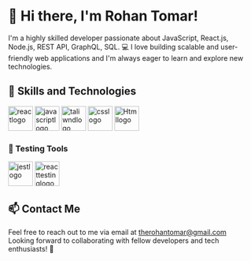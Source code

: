 # 👋 Hi there, I'm Rohan Tomar!

I'm a highly skilled developer passionate about JavaScript, React.js, Node.js, REST API, GraphQL, SQL. 💻 I love building scalable and user-friendly web applications and I'm always eager to learn and explore new technologies.

## 💪 Skills and Technologies
<div style={display:flex;gap:10;justifyContent:space-between}>
<img src="https://res.cloudinary.com/rohanss/image/upload/v1696663492/react-2_ypmtqi.svg" alt="reactlogo" width="50" height="50">
<img src="https://res.cloudinary.com/rohanss/image/upload/v1696663491/logo-javascript_lv2uel.svg" alt="javascriptlogo" width="50" height="50">
<img src="https://res.cloudinary.com/rohanss/image/upload/v1696663492/tailwindcss_k1ar4a.svg" alt="taliwndlogo" width="50" height="50">
<img src="https://res.cloudinary.com/rohanss/image/upload/v1696663492/css-3_szzz9u.svg" alt="csslogo" width="50" height="50">
<img src="https://res.cloudinary.com/rohanss/image/upload/v1696663492/html-1_nthhe1.svg" alt="Htmllogo" width="50" height="50">
</div>

### 🧪 Testing Tools
<div style={display:flex;gap:"10";justifyContent:"space-between"}>
<img src="https://res.cloudinary.com/rohanss/image/upload/v1696665915/jest-svgrepo-com_dothfh.svg" alt="jestlogo" width="50" height="50">
<img src="https://cdn.image.st-hatena.com/image/square/3cdf272e65fa8ac7d79033c868921ba18c62c982/backend=imagemagick;height=200;version=1;width=200/https%3A%2F%2Ftesting-library.com%2Fimg%2Foctopus-128x128.png" alt="reacttestinglogo" width="50" height="50">
</div>
    

## 📫 Contact Me

Feel free to reach out to me via email at [therohantomar@gmail.com](mailto:therohantomar@gmail.com)  
Looking forward to collaborating with fellow developers and tech enthusiasts! 🤝
